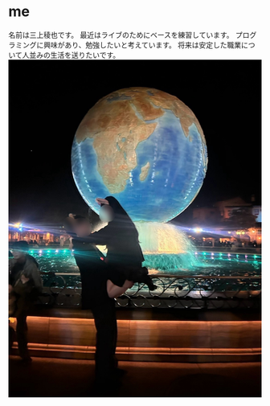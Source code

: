 # me
名前は三上稜也です。
最近はライブのためにベースを練習しています。
プログラミングに興味があり、勉強したいと考えています。
将来は安定した職業について人並みの生活を送りたいです。
![alt text](IMG_4270.JPG)